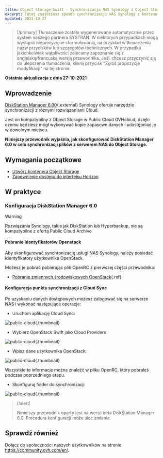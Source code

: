 ```yaml
---
title: Object Storage Swift - Synchronizacja NAS Synology z Object Storage
excerpt: Tutaj znajdziesz sposób synchronizacji NAS Synology z kontenerem.
updated: 2021-10-27
---
```


> [!primary]
> Tłumaczenie zostało wygenerowane automatycznie przez system naszego partnera SYSTRAN. W niektórych przypadkach mogą wystąpić nieprecyzyjne sformułowania, na przykład w tłumaczeniu nazw przycisków lub szczegółów technicznych. W przypadku jakichkolwiek wątpliwości zalecamy zapoznanie się z angielską/francuską wersją przewodnika. Jeśli chcesz przyczynić się do ulepszenia tłumaczenia, kliknij przycisk "Zgłóś propozycję modyfikacji" na tej stronie.
>

**Ostatnia aktualizacja z dnia 27-10-2021**

## Wprowadzenie

[DiskStation Manager 6.00](https://www.synology.com/en-global/dsm/6.0beta){.external} Synology oferuje narzędzie synchronizacji z różnymi rozwiązaniami Cloud.

Jest on kompatybilny z Object Storage w Public Cloud OVHcloud, dzięki czemu będziesz mógł wykonywać kopie zapasowe danych i udostępniać je w dowolnym miejscu.

**Niniejszy przewodnik wyjaśnia, jak skonfigurować DiskStation Manager 6.0 w celu synchronizacji plików z serwerem NAS do Object Storage.**

## Wymagania początkowe

- [Utwórz kontenera Object Storage](/pages/cloud/storage/object_storage/pcs_create_container)
- [Zapewnienie dostępu do interfejsu Horizon](/pages/platform/public-cloud/create_and_delete_a_user#tworzenie-uzytkownika-openstack)

## W praktyce

### Konfiguracja DiskStation Manager 6.0

> [!warning]
>
> Rozwiązania Synology, takie jak DiskStation lub Hyperbackup, nie są kompatybilne z ofertą Public Cloud Archive
>

#### Pobranie identyfikatorów Openstack

Aby skonfigurować synchronizację usługi NAS Synology, należy posiadać identyfikatory użytkownika OpenStack.

Możesz je pobrać pobierając plik OpenRC z pierwszej części przewodnika:

- [Pobranie zmiennych środowiskowych OpenStack](/pages/platform/public-cloud/loading_openstack_environment_variables#etap-1-zgromadzenie-zmiennych){.ref}

#### Konfiguracja punktu synchronizacji z Cloud Sync

Po uzyskaniu danych dostępowych możesz zalogować się na serwerze NAS i wykonać następujące operacje:

- Uruchom aplikację Cloud Sync:

![public-cloud](images/3791.png){.thumbnail}

- Wybierz OpenStack Swift jako Cloud Providers

![public-cloud](images/3788.png){.thumbnail}

- Wpisz dane użytkownika OpenStack:

![public-cloud](images/3792.png){.thumbnail}

Wszystkie te informacje można znaleźć w pliku OpenRC, który pobrałeś podczas poprzedniego etapu.

- Skonfiguruj folder do synchronizacji

![public-cloud](images/3790.png){.thumbnail}

> [!alert]
>
> Niniejszy przewodnik oparty jest na wersji beta DiskStation Manager 6.0. Procedura konfiguracji może ulec zmianie.
>

## Sprawdź również

Dołącz do społeczności naszych użytkowników na stronie <https://community.ovh.com/en/>.